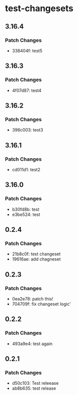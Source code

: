 # test-changesets

## 3.16.4

### Patch Changes

- 338404f: test5

## 3.16.3

### Patch Changes

- 4f07d87: test4

## 3.16.2

### Patch Changes

- 396c003: test3

## 3.16.1

### Patch Changes

- cd011d1: test2

## 3.16.0

### Patch Changes

- b30fd8b: test
- e3be524: test

## 0.2.4

### Patch Changes

- 21b8c0f: test changeset
- 19616ae: add chagneset

## 0.2.3

### Patch Changes

- 0ea2e78: patch this!
- 704709f: fix changeset logic'

## 0.2.2

### Patch Changes

- 493a9e4: test again

## 0.2.1

### Patch Changes

- d50c103: Test releease
- ab8b635: test release
